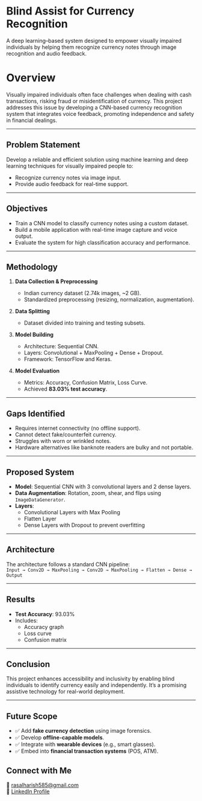 # Blind Assist for Currency Recognition

A deep learning–based system designed to empower visually impaired individuals by helping them recognize currency notes through image recognition and audio feedback.

#  Overview

Visually impaired individuals often face challenges when dealing with cash transactions, risking fraud or misidentification of currency. This project addresses this issue by developing a CNN-based currency recognition system that integrates voice feedback, promoting independence and safety in financial dealings.

---

##  Problem Statement

Develop a reliable and efficient solution using machine learning and deep learning techniques for visually impaired people to:
- Recognize currency notes via image input.
- Provide audio feedback for real-time support.

---

##  Objectives

- Train a CNN model to classify currency notes using a custom dataset.
- Build a mobile application with real-time image capture and voice output.
- Evaluate the system for high classification accuracy and performance.

---

##  Methodology

1. **Data Collection & Preprocessing**  
   - Indian currency dataset (2.74k images, ~2 GB).
   - Standardized preprocessing (resizing, normalization, augmentation).

2. **Data Splitting**  
   - Dataset divided into training and testing subsets.

3. **Model Building**  
   - Architecture: Sequential CNN.
   - Layers: Convolutional + MaxPooling + Dense + Dropout.
   - Framework: TensorFlow and Keras.

4. **Model Evaluation**  
   - Metrics: Accuracy, Confusion Matrix, Loss Curve.
   - Achieved **83.03% test accuracy**.

---

##  Gaps Identified

- Requires internet connectivity (no offline support).
- Cannot detect fake/counterfeit currency.
- Struggles with worn or wrinkled notes.
- Hardware alternatives like banknote readers are bulky and not portable.

---

##  Proposed System

- **Model**: Sequential CNN with 3 convolutional layers and 2 dense layers.
- **Data Augmentation**: Rotation, zoom, shear, and flips using `ImageDataGenerator`.
- **Layers**:
  - Convolutional Layers with Max Pooling
  - Flatten Layer
  - Dense Layers with Dropout to prevent overfitting

---

##  Architecture

The architecture follows a standard CNN pipeline:  
`Input → Conv2D → MaxPooling → Conv2D → MaxPooling → Flatten → Dense → Output`

---

##  Results

- **Test Accuracy**: 93.03%
- Includes:
  - Accuracy graph
  - Loss curve
  - Confusion matrix

---

##  Conclusion

This project enhances accessibility and inclusivity by enabling blind individuals to identify currency easily and independently. It’s a promising assistive technology for real-world deployment.

---

##  Future Scope

- ✅ Add **fake currency detection** using image forensics.
- ✅ Develop **offline-capable models**.
- ✅ Integrate with **wearable devices** (e.g., smart glasses).
- ✅ Embed into **financial transaction systems** (POS, ATM).

##  Connect with Me

📧 rasalharish585@gmail.com  
🔗 [LinkedIn Profile](https://www.linkedin.com/in/rasalharish/)


